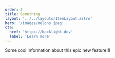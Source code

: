 ```yaml
---
order: 2
title: Something
layout: '../../layouts/ItemLayout.astro'
hero: '/images/melons.jpeg'
cta: 
  href: 'https://backlight.dev'
  label: 'Learn more'
---
```


Some cool information about this epic new feature!!!
